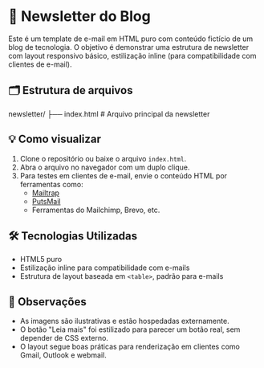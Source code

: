 # 📩 Newsletter do Blog

Este é um template de e-mail em HTML puro com conteúdo fictício de um blog de tecnologia. O objetivo é demonstrar uma estrutura de newsletter com layout responsivo básico, estilização inline (para compatibilidade com clientes de e-mail).

## 🗂 Estrutura de arquivos

newsletter/
├── index.html # Arquivo principal da newsletter

## 💡 Como visualizar

1. Clone o repositório ou baixe o arquivo `index.html`.
2. Abra o arquivo no navegador com um duplo clique.
3. Para testes em clientes de e-mail, envie o conteúdo HTML por ferramentas como:
   - [Mailtrap](https://mailtrap.io)
   - [PutsMail](https://putsmail.com/)
   - Ferramentas do Mailchimp, Brevo, etc.

## 🛠 Tecnologias Utilizadas

- HTML5 puro
- Estilização inline para compatibilidade com e-mails
- Estrutura de layout baseada em `<table>`, padrão para e-mails

## 📌 Observações

- As imagens são ilustrativas e estão hospedadas externamente.
- O botão "Leia mais" foi estilizado para parecer um botão real, sem depender de CSS externo.
- O layout segue boas práticas para renderização em clientes como Gmail, Outlook e webmail.


